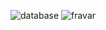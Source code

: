![database](https://user-images.githubusercontent.com/71224220/97405832-9246c680-18f8-11eb-9579-46742796a7ed.png)
![fravar](https://user-images.githubusercontent.com/71224220/97405837-94a92080-18f8-11eb-97d5-8f5b75969eaa.png)
